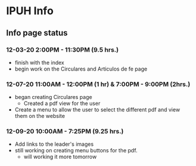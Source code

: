 # IPUH Info

## Info page status

### 12-03-20 2:00PM - 11:30PM (9.5 hrs.)

- finish with the index
- begin work on the Circulares and Articulos de fe page

### 12-07-20 11:00AM - 12:00PM (1 hr) &  7:00PM - 9:00PM (2hrs.)

- began creating Circulares page
  - Created a pdf view for the user
- Create a menu to allow the user to select the different pdf and view them on the website

### 12-09-20 10:00AM - 7:25PM (9.25 hrs.)

- Add links to the leader's images
- still working on creating menu buttons for the pdf.
  - will working it more tomorrow
